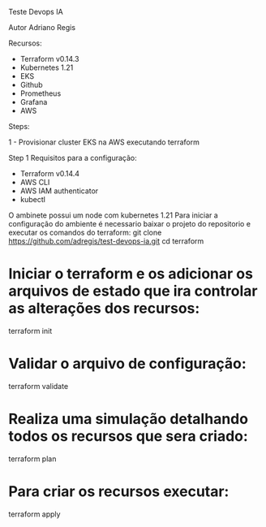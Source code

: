Teste Devops IA 

Autor Adriano Regis

Recursos:
- Terraform v0.14.3
- Kubernetes 1.21
- EKS
- Github
- Prometheus 
- Grafana
- AWS

Steps:

1 - Provisionar cluster EKS na AWS executando terraform



Step 1
Requisitos para a configuração:
- Terraform v0.14.4
- AWS CLI
- AWS IAM authenticator
- kubectl

O ambinete possui um node com kubernetes 1.21
Para iniciar a configuração do ambiente é necessario baixar o projeto do repositorio e executar os comandos do terraform:
git clone https://github.com/adregis/test-devops-ia.git
cd terraform

# Iniciar o terraform e os adicionar os arquivos de estado que ira controlar as alterações dos recursos:
terraform init

# Validar o arquivo de configuração:
terraform validate

# Realiza uma simulação detalhando todos os recursos que sera criado:
terraform plan

# Para criar os recursos executar:
terraform apply


